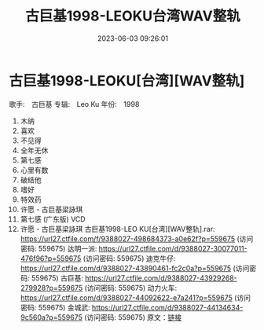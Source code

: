 ﻿---
title: 古巨基1998-LEOKU台湾WAV整轨
date: 2023-06-03 09:26:01
categories: WAV车载音乐、镜像
tags: 华语中文
---
# 古巨基1998-LEOKU[台湾][WAV整轨]

歌手:　古巨基
专辑:　Leo Ku
年份:　1998
01. 木纳
02. 喜欢
03. 不见得
04. 全年无休
05. 第七感
06. 心里有数
07. 破结他
08. 嗜好
09. 特效药
10. 许愿 - 古巨基梁詠琪
11. 第七感 (广东版)
VCD
1. 许愿 - 古巨基梁詠琪
古巨基1998-LEO KU[台湾][WAV整轨].rar: https://url27.ctfile.com/f/9388027-498684373-a0e62f?p=559675
(访问密码: 559675)
达明一派: https://url27.ctfile.com/d/9388027-30077011-476f96?p=559675
(访问密码: 559675)
迪克牛仔: https://url27.ctfile.com/d/9388027-43890461-fc2c0a?p=559675
(访问密码: 559675)
古巨基: https://url27.ctfile.com/d/9388027-43929268-279928?p=559675
(访问密码: 559675)
动力火车: https://url27.ctfile.com/d/9388027-44092622-e7a241?p=559675
(访问密码: 559675)
金城武: https://url27.ctfile.com/d/9388027-44134634-9c560a?p=559675
(访问密码: 559675)
原文：[链接](https://blog.sina.com.cn/s/blog_1647c7e7601031268.html)
